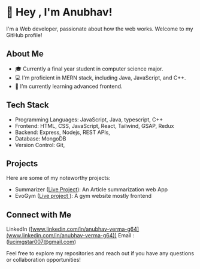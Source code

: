 # 👋 Hey , I'm Anubhav!

I'm a Web developer, passionate about how the web works. Welcome to my GitHub profile!

## About Me

- 🎓 Currently a final year student in computer science major.
- 💻 I'm proficient in MERN stack, including Java, JavaScript, and C++.
- 🌱 I’m currently learning advanced frontend.


## Tech Stack

- Programming Languages: JavaScript, Java, typescript, C++ 
- Frontend: HTML, CSS, JavaScript, React, Tailwind, GSAP, Redux 
- Backend: Express, Nodejs, REST APIs, 
- Database: MongoDB
- Version Control: Git,

## Projects

Here are some of my noteworthy projects:

- Summarizer ([Live Project](https://sumzz-ai.netlify.app)): An Article summarization web App
- EvoGym ([Live project ](https://mygymapp.netlify.app/)): A gym website mostly frontend


## Connect with Me

LinkedIn ([www.linkedin.com/in/anubhav-verma-g64](www.linkedin.com/in/anubhav-verma-g64))
Email : ([lucimgstar007@gmail.com](lucimgstar007@gmail.com))


Feel free to explore my repositories and reach out if you have any questions or collaboration opportunities!
